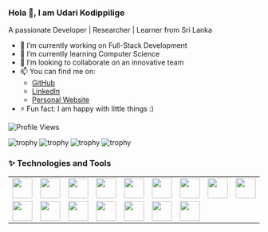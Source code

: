 ### Hola 👋, I am Udari Kodippilige
A passionate Developer | Researcher | Learner from Sri Lanka
<!--
**udaris/udaris** is a ✨ _special_ ✨ repository because its `README.md` (this file) appears on your GitHub profile.
-->
- 🔭 I’m currently working on Full-Stack Development
- 🌱 I’m currently learning Computer Science
- 👯 I’m looking to collaborate on an innovative team
- 📫 You can find me on:
   - [GitHub](https://github.com/udaris)
   - [LinkedIn](https://www.linkedin.com/in/udari-kodippilige-8313101b6?lipi=urn%3Ali%3Apage%3Ad_flagship3_profile_view_base_contact_details%3B8jw6KeFRTvefhEMuyCeAGw%3D%3D)
   - [Personal Website](https://udaris.github.io/myportfilo/)
- ⚡ Fun fact: I am happy with little things :)

![Profile Views](https://shields.io/github/followers/udaris?label=Profile%20Views)

![trophy](https://github-profile-trophy.vercel.app/?username=ryo-ma&title=MultiLanguage)
![trophy](https://github-profile-trophy.vercel.app/?username=ryo-ma&rank=S)
![trophy](https://github-profile-trophy.vercel.app/?username=ryo-ma&rank=A)
![trophy](https://github-profile-trophy.vercel.app/?username=udaris&title=Repositories,Stars,PullRequest,Followers,Issues)

### ✨ Technologies and Tools
<table style="border: none;">
  <tr>
   <td><img src="https://miro.medium.com/v2/resize:fit:1400/1*CVpIFxOrnDsGwwaOKcKw_A.png" width="40" height="40"></td>
   <td><img src="https://4.bp.blogspot.com/-ou-a_Aa1t7A/W6IhNc3Q0gI/AAAAAAAAD6Y/pwh44arKiuM_NBqB1H7Pz4-7QhUxAgZkACLcBGAs/s1600/spring-boot-logo.png" width="40" height="40"></td>
   <td><img src="https://upload.wikimedia.org/wikipedia/commons/thumb/c/cf/Angular_full_color_logo.svg/250px-Angular_full_color_logo.svg.png" width="40" height="40"></td>
   <td><img src="https://d1.awsstatic.com/asset-repository/products/amazon-rds/1024px-MySQL.ff87215b43fd7292af172e2a5d9b844217262571.png" width="40" height="40"></td>
   <td><img src="https://www.devopsschool.com/blog/wp-content/uploads/2022/03/html.jpg" width="40" height="40"></td>
   <td><img src="https://stackdiary.com/wp-content/uploads/2022/03/Useful-CSS-Tricks.png" width="40" height="40"></td>
   <td><img src="https://www.computerhope.com/jargon/j/javascript.png" width="40" height="40"></td>
   <td><img src="https://upload.wikimedia.org/wikipedia/commons/thumb/b/b2/Bootstrap_logo.svg/800px-Bootstrap_logo.svg.png" width="40" height="40"></td>
   <td><img src="https://miro.medium.com/v2/resize:fit:1024/1*QY5S4senfFh-mIViSi5A_Q.png" width="40" height="40"></td>
     
   </tr>
   <tr>
       <td><img src="https://firebase.google.com/images/social.png" width="40" height="40"></td>
      <td><img src="https://www.opc-router.de/wp-content/uploads/2021/03/mongodb_thumbnail.png" width="40" height="40"></td>
     <td><img src="https://fedoramagazine.org/wp-content/uploads/2015/11/Python_logo.png" width="40" height="40"></td>
      <td><img src="https://upload.wikimedia.org/wikipedia/commons/thumb/2/27/PHP-logo.svg/1200px-PHP-logo.svg.png" width="40" height="40"></td>
      <td><img src="https://miro.medium.com/v2/resize:fit:1400/1*c_fiB-YgbnMl6nntYGBMHQ.jpeg" width="40" height="40"></td>
      <td><img src="https://upload.wikimedia.org/wikipedia/commons/thumb/d/d6/IPA_Unicode_0x0063.svg/1200px-IPA_Unicode_0x0063.svg.png" width="40" height="40"></td>
       <td><img src="https://miro.medium.com/v2/resize:fit:1024/1*tsqlgfBBb32ZLx1Y6bwzKA.jpeg" width="40" height="40"></td>
   </tr>
</table>


